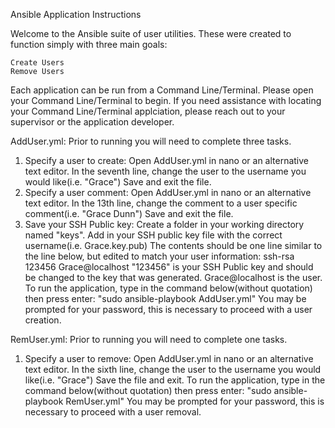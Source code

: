 Ansible Application Instructions

Welcome to the Ansible suite of user utilities. These were created to function simply with three main goals:

    Create Users
    Remove Users

Each application can be run from a Command Line/Terminal. Please open your Command Line/Terminal to begin. If you need assistance with locating your Command Line/Terminal applciation, please reach out to your supervisor or the application developer.

AddUser.yml: Prior to running you will need to complete three tasks.
 1. Specify a user to create: 
    Open AddUser.yml in nano or an alternative text editor.
    In the seventh line, change the user to the username you would like(i.e. "Grace")
    Save and exit the file.
 2. Specify a user comment:
    Open AddUser.yml in nano or an alternative text editor.
    In the 13th line, change the comment to a user specific comment(i.e. "Grace Dunn")
    Save and exit the file.
 2. Save your SSH Public key:
    Create a folder in your working directory named "keys".
    Add in your SSH public key file with the correct username(i.e. Grace.key.pub)
    The contents should be one line similar to the line below, but edited to match your user information:
      ssh-rsa 123456 Grace@localhost
    "123456" is your SSH Public key and should be changed to the key that was generated. Grace@localhost is the user.
To run the application, type in the command below(without quotation) then press enter: 
    "sudo ansible-playbook AddUser.yml"
    You may be prompted for your password, this is necessary to proceed with a user creation. 
    
RemUser.yml: Prior to running you will need to complete one tasks.
  1. Specify a user to remove:
     Open AddUser.yml in nano or an alternative text editor.
     In the sixth line, change the user to the username you would like(i.e. "Grace")
     Save the file and exit.
To run the application, type in the command below(without quotation) then press enter: 
     "sudo ansible-playbook RemUser.yml"
     You may be prompted for your password, this is necessary to proceed with a user removal.
